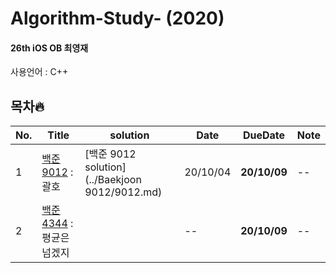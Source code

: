 # Algorithm-Study- (2020)

#### 26th iOS OB 최영재

사용언어 : C++

## 목차🔥

| No.  | Title | solution | Date | DueDate | Note |
| ---- | ----- | -------- | ---- | ------- | ---- |
| 1 | [백준 9012](https://www.acmicpc.net/problem/9012) : 괄호 | [백준 9012 solution](../Baekjoon 9012/9012.md) | 20/10/04 | **20/10/09** | -- |
| 2 | [백준 4344](https://www.acmicpc.net/problem/4344) : 평균은 넘겠지 |  | -- | **20/10/09** | -- |

